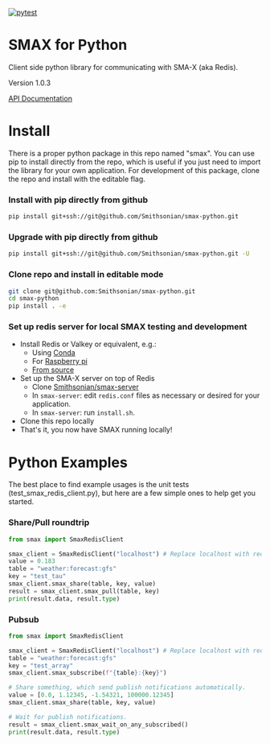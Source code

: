 [![pytest](https://github.com/Smithsonian/sma-python-redis-client/actions/workflows/python_tests.yml/badge.svg)](https://github.com/Smithsonian/sma-python-redis-client/actions/workflows/python_tests.yml)

# SMAX for Python 
Client side python library for communicating with SMA-X (aka Redis).

Version 1.0.3

[API Documentation](https://ideal-funicular-124903cd.pages.github.io/)

# Install
There is a proper python package in this repo named "smax".  You can use pip to install
directly from the repo, which is useful if you just need to import the library for your
own application. For development of this package, clone the repo and install with the 
editable flag. 

### Install with pip directly from github
```bash
pip install git+ssh://git@github.com/Smithsonian/smax-python.git
```
### Upgrade with pip directly from github
```bash
pip install git+ssh://git@github.com/Smithsonian/smax-python.git -U
```

### Clone repo and install in editable mode
```bash
git clone git@github.com:Smithsonian/smax-python.git
cd smax-python
pip install . -e
```

### Set up redis server for local SMAX testing and development
* Install Redis or Valkey or equivalent, e.g.:
  * Using [Conda](https://anaconda.org/conda-forge/redis-server)
  * For [Raspberry pi](https://redis.io/topics/ARM)
  * [From source](https://redis.io/topics/quickstart)
* Set up the SMA-X server on top of Redis
  * Clone [Smithsonian/smax-server](https://github.com/Smithsonian/smax-server)
  * In `smax-server`: edit `redis.conf` files as necessary or desired for your application.
  * In `smax-server`: run `install.sh`.
* Clone this repo locally
* That's it, you now have SMAX running locally!


# Python Examples
The best place to find example usages is the unit tests (test_smax_redis_client.py), but here are 
a few simple ones to help get you started.

### Share/Pull roundtrip
```python
from smax import SmaxRedisClient

smax_client = SmaxRedisClient("localhost") # Replace localhost with redis hostname or IP.
value = 0.183
table = "weather:forecast:gfs"
key = "test_tau"
smax_client.smax_share(table, key, value)
result = smax_client.smax_pull(table, key)
print(result.data, result.type)
```
### Pubsub
```python
from smax import SmaxRedisClient

smax_client = SmaxRedisClient("localhost") # Replace localhost with redis hostname or IP.
table = "weather:forecast:gfs"
key = "test_array"
smax_client.smax_subscribe(f"{table}:{key}")

# Share something, which send publish notifications automatically.
value = [0.0, 1.12345, -1.54321, 100000.12345]
smax_client.smax_share(table, key, value)

# Wait for publish notifications.
result = smax_client.smax_wait_on_any_subscribed()
print(result.data, result.type)
```

